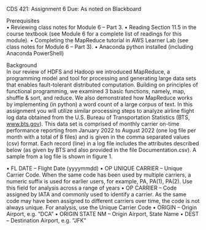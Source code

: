 CDS 421: Assignment 6
Due: As noted on Blackboard


Prerequisites  
•	Reviewing class notes for Module 6 – Part 3.
•	Reading Section 11.5 in the course textbook (see Module 6 for a complete list of readings for this module).
•	Completing the MapReduce tutorial in AWS Learner Lab (see class notes for Module 6 – Part 3).
•	Anaconda python installed (including Anaconda PowerShell)


Background  
In our review of HDFS and Hadoop we introduced MapReduce, a programming model and tool for processing and generating large data sets that enables fault-tolerant distributed computation. Building on principles of functional programming, we examined 3 basic functions, namely, map, shuffle & sort, and reduce. We also demonstrated how MapReduce works by implementing (in python) a word count of a large corpus of text.
In this assignment you will utilize similar processing steps to analyze airline flight log data obtained from the U.S. Bureau of Transportation Statistics (BTS, www.bts.gov). This data set is comprised of monthly carrier on-time performance reporting from January 2022 to August 2022 (one log file per month with a total of 8 files) and is given in the comma separated values (csv) format. Each record (line) in a log file includes the attributes described below (as given by BTS and also provided in the file Documentation.csv). A sample from a log file is shown in figure 1.

•	FL DATE – Flight Date (yyyymmdd)
•	OP UNIQUE CARRIER – Unique Carrier Code. When the same code has been used by multiple carriers, a numeric suffix is used for earlier users, for example, PA, PA(1), PA(2). Use this field for analysis across a range of years
•	OP CARRIER – Code assigned by IATA and commonly used to identify a carrier. As the same code may have been assigned to different carriers over time, the code is not always unique. For analysis, use the Unique Carrier Code
•	ORIGIN – Origin Airport, e.g. ”DCA”
•	ORIGIN STATE NM – Origin Airport, State Name
•	DEST – Destination Airport, e.g. ”JFK”
